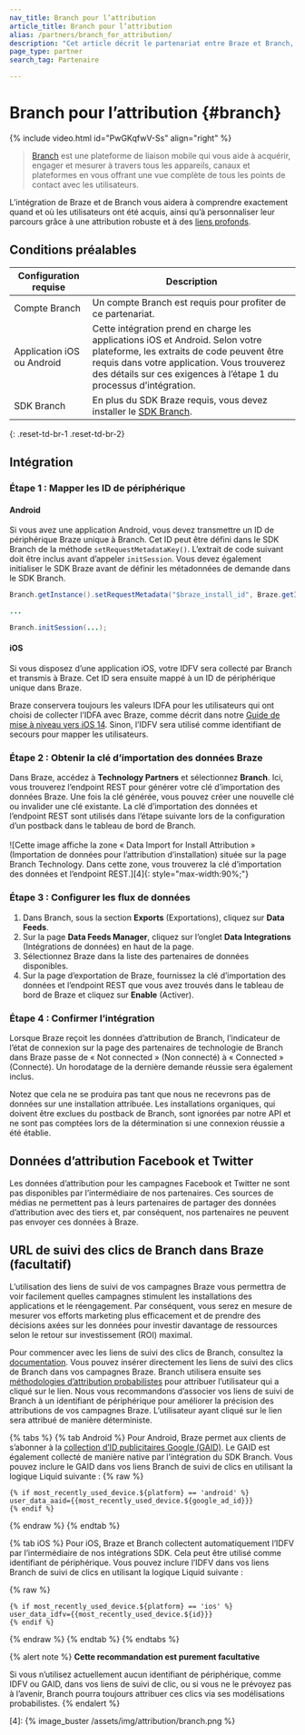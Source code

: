 ```yaml
---
nav_title: Branch pour l’attribution
article_title: Branch pour l’attribution
alias: /partners/branch_for_attribution/
description: "Cet article décrit le partenariat entre Braze et Branch, une plateforme de liaison mobile qui vous aide à acquérir, engager et mesurer sur tous les appareils, canaux et plateformes."
page_type: partner
search_tag: Partenaire

---
```


# Branch pour l’attribution {#branch}

{% include video.html id="PwGKqfwV-Ss" align="right" %}

> [Branch](https://docs.branch.io/pages/integrations/braze/) est une plateforme de liaison mobile qui vous aide à acquérir, engager et mesurer à travers tous les appareils, canaux et plateformes en vous offrant une vue complète de tous les points de contact avec les utilisateurs.

L’intégration de Braze et de Branch vous aidera à comprendre exactement quand et où les utilisateurs ont été acquis, ainsi qu’à personnaliser leur parcours grâce à une attribution robuste et à des [liens profonds]({{site.baseurl}}/partners/channel_extensions/deep_linking/branch_for_deeplinking/).

## Conditions préalables

| Configuration requise | Description |
|---|---|
| Compte Branch | Un compte Branch est requis pour profiter de ce partenariat. |
| Application iOS ou Android | Cette intégration prend en charge les applications iOS et Android. Selon votre plateforme, les extraits de code peuvent être requis dans votre application. Vous trouverez des détails sur ces exigences à l’étape 1 du processus d’intégration. |
| SDK Branch | En plus du SDK Braze requis, vous devez installer le [SDK Branch](https://help.branch.io/developers-hub/docs/native-sdks-overview). |
{: .reset-td-br-1 .reset-td-br-2}

## Intégration

### Étape 1 : Mapper les ID de périphérique

#### Android 

Si vous avez une application Android, vous devez transmettre un ID de périphérique Braze unique à Branch. Cet ID peut être défini dans le SDK Branch de la méthode `setRequestMetadataKey()`. L’extrait de code suivant doit être inclus avant d’appeler `initSession`. Vous devez également initialiser le SDK Braze avant de définir les métadonnées de demande dans le SDK Branch.

```java
Branch.getInstance().setRequestMetadata("$braze_install_id", Braze.getInstance(context).getInstallTrackingId());

...

Branch.initSession(...);
```
#### iOS

Si vous disposez d’une application iOS, votre IDFV sera collecté par Branch et transmis à Braze. Cet ID sera ensuite mappé à un ID de périphérique unique dans Braze.

Braze conservera toujours les valeurs IDFA pour les utilisateurs qui ont choisi de collecter l’IDFA avec Braze, comme décrit dans notre [Guide de mise à niveau vers iOS 14]({{site.baseurl}}/developer_guide/platform_integration_guides/ios/ios_14/#idfa). Sinon, l’IDFV sera utilisé comme identifiant de secours pour mapper les utilisateurs.

### Étape 2 : Obtenir la clé d’importation des données Braze

Dans Braze, accédez à **Technology Partners** et sélectionnez **Branch**. Ici, vous trouverez l’endpoint REST pour générer votre clé d’importation des données Braze. Une fois la clé générée, vous pouvez créer une nouvelle clé ou invalider une clé existante. La clé d’importation des données et l’endpoint REST sont utilisés dans l’étape suivante lors de la configuration d’un postback dans le tableau de bord de Branch.<br>
<br>
![Cette image affiche la zone « Data Import for Install Attribution » (Importation de données pour l’attribution d’installation) située sur la page Branch Technology. Dans cette zone, vous trouverez la clé d’importation des données et l’endpoint REST.][4]{: style="max-width:90%;"}

### Étape 3 : Configurer les flux de données

1. Dans Branch, sous la section **Exports** (Exportations), cliquez sur **Data Feeds**.
2. Sur la page **Data Feeds Manager**, cliquez sur l’onglet **Data Integrations** (Intégrations de données) en haut de la page. 
3. Sélectionnez Braze dans la liste des partenaires de données disponibles. 
4. Sur la page d’exportation de Braze, fournissez la clé d’importation des données et l’endpoint REST que vous avez trouvés dans le tableau de bord de Braze et cliquez sur **Enable** (Activer).

### Étape 4 : Confirmer l’intégration

Lorsque Braze reçoit les données d’attribution de Branch, l’indicateur de l’état de connexion sur la page des partenaires de technologie de Branch dans Braze passe de « Not connected » (Non connecté) à « Connected » (Connecté). Un horodatage de la dernière demande réussie sera également inclus. 

Notez que cela ne se produira pas tant que nous ne recevrons pas de données sur une installation attribuée. Les installations organiques, qui doivent être exclues du postback de Branch, sont ignorées par notre API et ne sont pas comptées lors de la détermination si une connexion réussie a été établie.

## Données d’attribution Facebook et Twitter

Les données d’attribution pour les campagnes Facebook et Twitter ne sont pas disponibles par l’intermédiaire de nos partenaires. Ces sources de médias ne permettent pas à leurs partenaires de partager des données d’attribution avec des tiers et, par conséquent, nos partenaires ne peuvent pas envoyer ces données à Braze.

## URL de suivi des clics de Branch dans Braze (facultatif)

L’utilisation des liens de suivi de vos campagnes Braze vous permettra de voir facilement quelles campagnes stimulent les installations des applications et le réengagement. Par conséquent, vous serez en mesure de mesurer vos efforts marketing plus efficacement et de prendre des décisions axées sur les données pour investir davantage de ressources selon le retour sur investissement (ROI) maximal.

Pour commencer avec les liens de suivi des clics de Branch, consultez la [documentation](https://help.branch.io/using-branch/docs/ad-links). Vous pouvez insérer directement les liens de suivi des clics de Branch dans vos campagnes Braze. Branch utilisera ensuite ses [méthodologies d’attribution probabilistes](https://help.branch.io/using-branch/docs/branch-attribution-logic-settings) pour attribuer l’utilisateur qui a cliqué sur le lien. Nous vous recommandons d’associer vos liens de suivi de Branch à un identifiant de périphérique pour améliorer la précision des attributions de vos campagnes Braze. L’utilisateur ayant cliqué sur le lien sera attribué de manière déterministe.

{% tabs %}
{% tab Android %}
Pour Android, Braze permet aux clients de s’abonner à la [collection d’ID publicitaires Google (GAID)]({{site.baseurl}}/developer_guide/platform_integration_guides/android/initial_sdk_setup/optional_gaid_collection/#optional-google-advertising-id). Le GAID est également collecté de manière native par l’intégration du SDK Branch. Vous pouvez inclure le GAID dans vos liens Branch de suivi de clics en utilisant la logique Liquid suivante :
{% raw %}
```
{% if most_recently_used_device.${platform} == 'android' %}
user_data_aaid={{most_recently_used_device.${google_ad_id}}}
{% endif %}
```
{% endraw %}
{% endtab %}

{% tab iOS %}
Pour iOS, Braze et Branch collectent automatiquement l’IDFV par l’intermédiaire de nos intégrations SDK. Cela peut être utilisé comme identifiant de périphérique. Vous pouvez inclure l’IDFV dans vos liens Branch de suivi de clics en utilisant la logique Liquid suivante :

{% raw %}
```
{% if most_recently_used_device.${platform} == 'ios' %}
user_data_idfv={{most_recently_used_device.${id}}}
{% endif %}
```
{% endraw %}
{% endtab %}
{% endtabs %}

{% alert note %}
**Cette recommandation est purement facultative**<br>

Si vous n’utilisez actuellement aucun identifiant de périphérique, comme IDFV ou GAID, dans vos liens de suivi de clic, ou si vous ne le prévoyez pas à l’avenir, Branch pourra toujours attribuer ces clics via ses modélisations probabilistes.
{% endalert %}

[22]: https://docs.branch.io/pages/exports/ua-webhooks/ "Branch Webhooks"
[4]: {% image_buster /assets/img/attribution/branch.png %}
